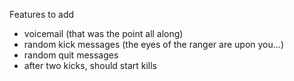 Features to add

* voicemail (that was the point all along)
* random kick messages (the eyes of the ranger are upon you...)
* random quit messages
* after two kicks, should start kills